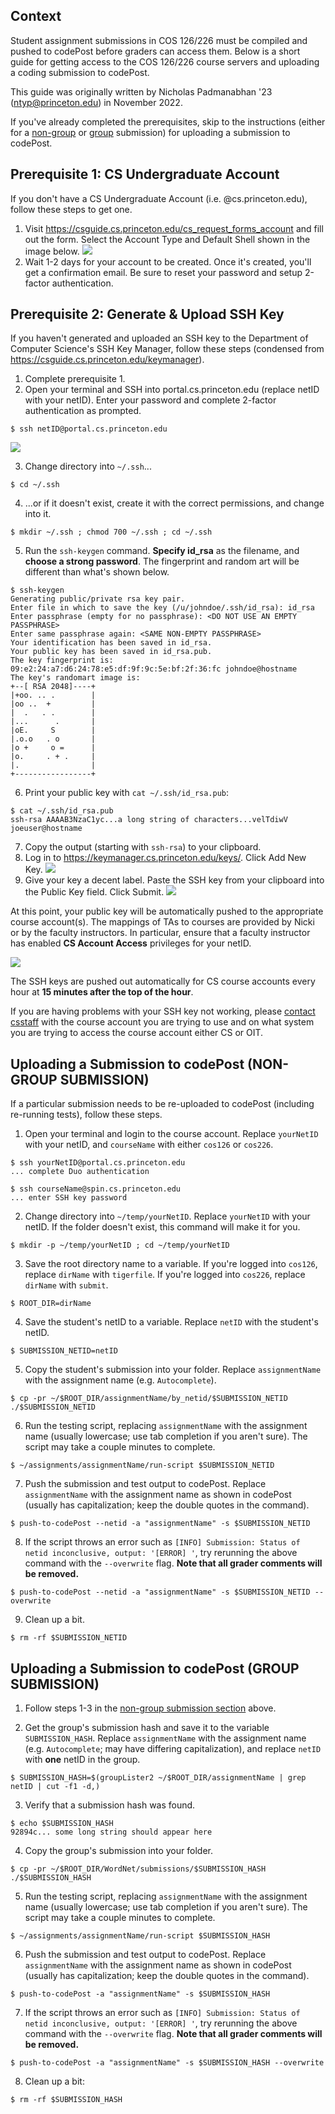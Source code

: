 ## Context

Student assignment submissions in COS 126/226 must be compiled and pushed to codePost before graders can access them. Below is a short guide for getting access to the COS 126/226 course servers and uploading a coding submission to codePost.

This guide was originally written by Nicholas Padmanabhan '23 (ntyp@princeton.edu) in November 2022.

If you've already completed the prerequisites, skip to the instructions (either for a [non-group](#uploading-a-submission-to-codepost-non-group-submission) or [group](#uploading-a-submission-to-codepost-group-submission) submission) for uploading a submission to codePost.

## Prerequisite 1: CS Undergraduate Account

If you don't have a CS Undergraduate Account (i.e. @cs.princeton.edu), follow these steps to get one.

1. Visit https://csguide.cs.princeton.edu/cs_request_forms_account and fill out the form. Select the Account Type and Default Shell shown in the image below.
   ![](images/cs-account-form.png)
1. Wait 1-2 days for your account to be created. Once it's created, you'll get a confirmation email. Be sure to reset your password and setup 2-factor authentication.

## Prerequisite 2: Generate & Upload SSH Key

If you haven't generated and uploaded an SSH key to the Department of Computer Science's SSH Key Manager, follow these steps (condensed from https://csguide.cs.princeton.edu/keymanager).

1. Complete prerequisite 1.
2. Open your terminal and SSH into portal.cs.princeton.edu (replace netID with your netID). Enter your password and complete 2-factor authentication as prompted.

```
$ ssh netID@portal.cs.princeton.edu
```

![](images/ssh-portal.png)

3. Change directory into `~/.ssh`...

```
$ cd ~/.ssh
```

4. ...or if it doesn't exist, create it with the correct permissions, and change into it.

```
$ mkdir ~/.ssh ; chmod 700 ~/.ssh ; cd ~/.ssh
```

5. Run the `ssh-keygen` command. **Specify id_rsa** as the filename, and **choose a strong password**. The fingerprint and random art will be different than what's shown below.

```
$ ssh-keygen
Generating public/private rsa key pair.
Enter file in which to save the key (/u/johndoe/.ssh/id_rsa): id_rsa
Enter passphrase (empty for no passphrase): <DO NOT USE AN EMPTY PASSPHRASE>
Enter same passphrase again: <SAME NON-EMPTY PASSPHRASE>
Your identification has been saved in id_rsa.
Your public key has been saved in id_rsa.pub.
The key fingerprint is: 09:e2:24:a7:d6:24:78:e5:df:9f:9c:5e:bf:2f:36:fc johndoe@hostname
The key's randomart image is:
+--[ RSA 2048]----+
|+oo. .. .        |
|oo ..  +         |
|  .   . .        |
|...      .       |
|oE.     S        |
|.o.o   . o       |
|o +     o =      |
|o.     . + .     |
|.                |
+-----------------+
```

6. Print your public key with `cat ~/.ssh/id_rsa.pub`:

```
$ cat ~/.ssh/id_rsa.pub
ssh-rsa AAAAB3NzaC1yc...a long string of characters...velTdiwV joeuser@hostname
```

7. Copy the output (starting with `ssh-rsa`) to your clipboard.
8. Log in to https://keymanager.cs.princeton.edu/keys/. Click Add New Key.
   ![](/images/key-manager-home.png)
9. Give your key a decent label. Paste the SSH key from your clipboard into the Public Key field. Click Submit.
   ![](/images/key-manager-form.png)

At this point, your public key will be automatically pushed to the appropriate course account(s). The mappings of TAs to courses are provided by Nicki or by the faculty instructors. In particular, ensure that a faculty instructor has enabled **CS Account Access** privileges for your netID.

![](/images/cs-account-access.png)

The SSH keys are pushed out automatically for CS course accounts every hour at **15 minutes after the top of the hour**.

If you are having problems with your SSH key not working, please [contact csstaff](https://csguide.cs.princeton.edu/gethelp/csstaff) with the course account you are trying to use and on what system you are trying to access the course account either CS or OIT.

## Uploading a Submission to codePost (NON-GROUP SUBMISSION)

If a particular submission needs to be re-uploaded to codePost (including re-running tests), follow these steps.

1. Open your terminal and login to the course account. Replace `yourNetID` with your netID, and `courseName` with either `cos126` or `cos226`.

```
$ ssh yourNetID@portal.cs.princeton.edu
... complete Duo authentication

$ ssh courseName@spin.cs.princeton.edu
... enter SSH key password
```

2. Change directory into `~/temp/yourNetID`. Replace `yourNetID` with your netID. If the folder doesn't exist, this command will make it for you.

```
$ mkdir -p ~/temp/yourNetID ; cd ~/temp/yourNetID
```

3. Save the root directory name to a variable. If you're logged into `cos126`, replace `dirName` with `tigerfile`. If you're logged into `cos226`, replace `dirName` with `submit`.

```
$ ROOT_DIR=dirName
```

4. Save the student's netID to a variable. Replace `netID` with the student's netID.

```
$ SUBMISSION_NETID=netID
```

5. Copy the student's submission into your folder. Replace `assignmentName` with the assignment name (e.g. `Autocomplete`).

```
$ cp -pr ~/$ROOT_DIR/assignmentName/by_netid/$SUBMISSION_NETID ./$SUBMISSION_NETID
```

6. Run the testing script, replacing `assignmentName` with the assignment name (usually lowercase; use tab completion if you aren't sure). The script may take a couple minutes to complete.

```
$ ~/assignments/assignmentName/run-script $SUBMISSION_NETID
```

7. Push the submission and test output to codePost. Replace `assignmentName` with the assignment name as shown in codePost (usually has capitalization; keep the double quotes in the command).

```
$ push-to-codePost --netid -a "assignmentName" -s $SUBMISSION_NETID
```

8. If the script throws an error such as `[INFO] Submission: Status of netid inconclusive, output: '[ERROR] '`, try rerunning the above command with the `--overwrite` flag. **Note that all grader comments will be removed.**

```
$ push-to-codePost --netid -a "assignmentName" -s $SUBMISSION_NETID --overwrite
```

9. Clean up a bit.

```
$ rm -rf $SUBMISSION_NETID
```

## Uploading a Submission to codePost (GROUP SUBMISSION)

1. Follow steps 1-3 in the [non-group submission section](#uploading-a-submission-to-codepost-non-group-submission) above.

2. Get the group's submission hash and save it to the variable `SUBMISSION_HASH`. Replace `assignmentName` with the assignment name (e.g. `Autocomplete`; may have differing capitalization), and replace `netID` with **one** netID in the group.

```
$ SUBMISSION_HASH=$(groupLister2 ~/$ROOT_DIR/assignmentName | grep netID | cut -f1 -d,)
```

3. Verify that a submission hash was found.

```
$ echo $SUBMISSION_HASH
92894c... some long string should appear here
```

4. Copy the group's submission into your folder.

```
$ cp -pr ~/$ROOT_DIR/WordNet/submissions/$SUBMISSION_HASH ./$SUBMISSION_HASH
```

5. Run the testing script, replacing `assignmentName` with the assignment name (usually lowercase; use tab completion if you aren't sure). The script may take a couple minutes to complete.

```
$ ~/assignments/assignmentName/run-script $SUBMISSION_HASH
```

6. Push the submission and test output to codePost. Replace `assignmentName` with the assignment name as shown in codePost (usually has capitalization; keep the double quotes in the command).

```
$ push-to-codePost -a "assignmentName" -s $SUBMISSION_HASH
```

7. If the script throws an error such as `[INFO] Submission: Status of netid inconclusive, output: '[ERROR] '`, try rerunning the above command with the `--overwrite` flag. **Note that all grader comments will be removed.**

```
$ push-to-codePost -a "assignmentName" -s $SUBMISSION_HASH --overwrite
```

8. Clean up a bit:

```
$ rm -rf $SUBMISSION_HASH
```
